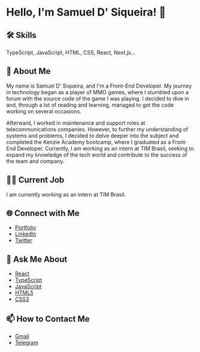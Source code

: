 # Hello, I'm Samuel D' Siqueira! 👋

## 🛠 Skills
TypeScript, JavaScript, HTML, CSS, React, Next.js...

## 🚀 About Me
My name is Samuel D' Siqueira, and I'm a Front-End Developer. My journey in technology began as a player of MMO games, where I stumbled upon a forum with the source code of the game I was playing. I decided to dive in and, through a lot of reading and learning, managed to get the code working on several occasions.

Afterward, I worked in maintenance and support roles at telecommunications companies. However, to further my understanding of systems and problems, I decided to delve deeper into the subject and completed the Kenzie Academy bootcamp, where I graduated as a Front-End Developer. Currently, I am working as an intern at TIM Brasil, seeking to expand my knowledge of the tech world and contribute to the success of the team and company.

## 👩‍💻 Current Job
I am currently working as an intern at TIM Brasil.

## 🌐 Connect with Me
- [Portfolio](https://samueldsiqueira.com/)
- [LinkedIn](https://www.linkedin.com/in/samuel-d-siqueira)
- [Twitter](https://twitter.com/samueldsiqueira)

## 💬 Ask Me About
- [React](https://pt-br.reactjs.org/)
- [TypeScript](https://www.typescriptlang.org/)
- [JavaScript](https://developer.mozilla.org/en-US/docs/Web/JavaScript)
- [HTML5](https://developer.mozilla.org/en-US/docs/Learn/HTML)
- [CSS3](https://developer.mozilla.org/pt-BR/docs/Web/CSS)

## 📫 How to Contact Me
- [Gmail](mailto:samueldsiqueira@gmail.com)
- [Telegram](https://t.me/SamuelDSiqueira)
